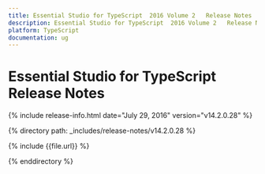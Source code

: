 ```yaml
---
title: Essential Studio for TypeScript  2016 Volume 2   Release Notes  
description: Essential Studio for TypeScript  2016 Volume 2   Release Notes  
platform: TypeScript
documentation: ug
---
```


# Essential Studio for TypeScript  Release Notes  

{% include release-info.html date="July 29, 2016" version="v14.2.0.28" %} 

{% directory path: _includes/release-notes/v14.2.0.28 %}

{% include {{file.url}} %}

{% enddirectory %}